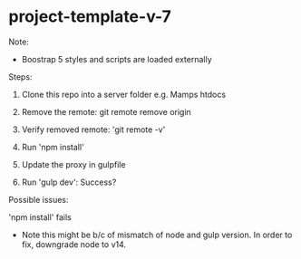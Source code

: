 # project-template-v-7

Note:

- Boostrap 5 styles and scripts are loaded externally

Steps:

1) Clone this repo into a server folder e.g. Mamps htdocs

2) Remove the remote: git remote remove origin

3) Verify removed remote: 'git remote -v'

4) Run 'npm install'

5) Update the proxy in gulpfile

6) Run 'gulp dev': Success?

Possible issues:

'npm install' fails

- Note this might be b/c of mismatch of node and gulp version. In order to fix, downgrade node to v14. 


